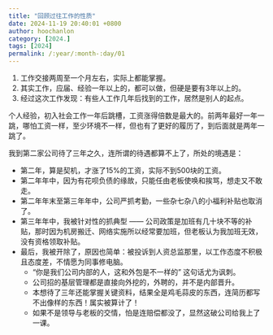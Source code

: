 ```yaml
---
title: "回顾过往工作的性质"
date: 2024-11-19 20:40:01 +0800
author: hoochanlon
category: [2024.]
tags: [2024]
permalink: /:year/:month-:day/01
---
```


1. 工作交接两周至一个月左右，实际上都能掌握。
2. 其实工作，应届、经验一年以上的，都可以做，但硬是要有3年以上的。
3. 经过这次工作发现：有些人工作几年后找到的工作，居然是别人的起点。

<!-- more -->

个人经验，初入社会工作一年后跳槽，工资涨得倍数是最大的。前两年最好一年一跳，哪怕工资一样，至少环境不一样，但也有了更好的履历了，到后面就是两年一跳了。

我到第二家公司待了三年之久，连所谓的待遇都算不上了，所处的境遇是：
 * 第二年，算是契机，才涨了15%的工资，实际不到500块的工资。
 * 第二年年中，因为有花呗负债的缘故，只能任由老板使唤和挨骂，想走又不敢走。
 * 第二年年末至第三年年中，公司严抓考勤，一些杂七杂八的小福利补贴也取消了。
 * 第三年年中，我被针对性的抓典型 —— 公司政策是加班有几十块不等的补贴，那时因为机房搬迁、网络实施所以经常要加班，但老板认为我加班无效，没有资格领取补贴。
 * 最后，我被开除了，原因也简单：被投诉到人资总监那里，以工作态度不积极且态度差，不情愿为同事修电脑。
    * “你是我们公司内部的人，这和外包是不一样的” 这句话尤为讽刺。
    * 公司招的基层管理都是直接向外挖的，外聘的，并不是内部晋升。
    * 本想待了三年还能掌握关键资料，结果全是鸡毛蒜皮的东西，连简历都写不出像样的东西！属实被算计了！
    * 如果不是领导与老板的交情，怕是连赔偿都没了，显然这破公司给我上了一课。


